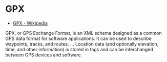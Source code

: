 # GPX

- [GPX - Wikipedia](https://en.wikipedia.org/wiki/GPS_Exchange_Format)

GPX, or GPS Exchange Format, is an XML schema designed as a common GPS data
format for software applications. It can be used to describe waypoints,
tracks, and routes. ... Location data (and optionally elevation, time, and
other information) is stored in tags and can be interchanged between GPS
devices and software.
